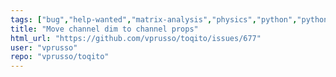 ```yaml
---
tags: ["bug","help-wanted","matrix-analysis","physics","python","python-3","quantum","quantum-computing","quantum-information","unitaryhack"]
title: "Move channel dim to channel props"
html_url: "https://github.com/vprusso/toqito/issues/677"
user: "vprusso"
repo: "vprusso/toqito"
---
```


